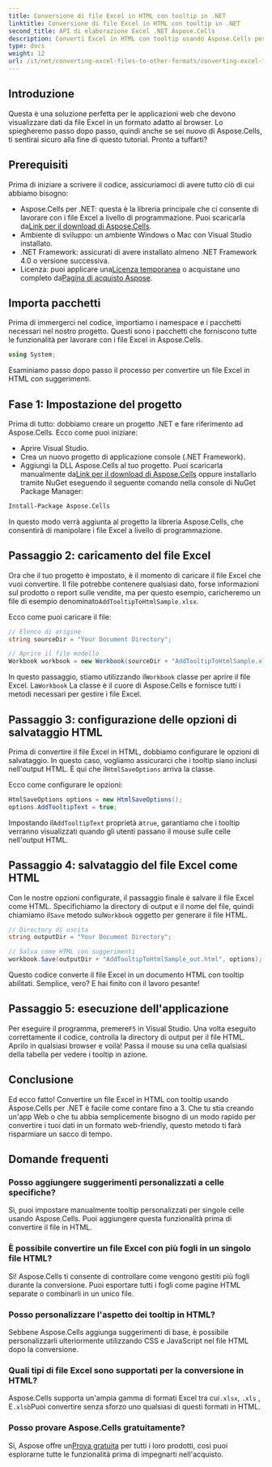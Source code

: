 ```yaml
---
title: Conversione di file Excel in HTML con tooltip in .NET
linktitle: Conversione di file Excel in HTML con tooltip in .NET
second_title: API di elaborazione Excel .NET Aspose.Cells
description: Converti Excel in HTML con tooltip usando Aspose.Cells per .NET in pochi semplici passaggi. Migliora le tue app web con dati Excel interattivi senza sforzo.
type: docs
weight: 12
url: /it/net/converting-excel-files-to-other-formats/converting-excel-file-to-html-with-tooltip/
---
```

## Introduzione

Questa è una soluzione perfetta per le applicazioni web che devono visualizzare dati da file Excel in un formato adatto al browser. Lo spiegheremo passo dopo passo, quindi anche se sei nuovo di Aspose.Cells, ti sentirai sicuro alla fine di questo tutorial. Pronto a tuffarti?

## Prerequisiti

Prima di iniziare a scrivere il codice, assicuriamoci di avere tutto ciò di cui abbiamo bisogno:

-  Aspose.Cells per .NET: questa è la libreria principale che ci consente di lavorare con i file Excel a livello di programmazione. Puoi scaricarla da[Link per il download di Aspose.Cells](https://releases.aspose.com/cells/net/).
- Ambiente di sviluppo: un ambiente Windows o Mac con Visual Studio installato.
- .NET Framework: assicurati di avere installato almeno .NET Framework 4.0 o versione successiva.
-  Licenza: puoi applicare una[Licenza temporanea](https://purchase.aspose.com/temporary-license/) o acquistane uno completo da[Pagina di acquisto Aspose](https://purchase.aspose.com/buy).

## Importa pacchetti

Prima di immergerci nel codice, importiamo i namespace e i pacchetti necessari nel nostro progetto. Questi sono i pacchetti che forniscono tutte le funzionalità per lavorare con i file Excel in Aspose.Cells.

```csharp
using System;
```

Esaminiamo passo dopo passo il processo per convertire un file Excel in HTML con suggerimenti.

## Fase 1: Impostazione del progetto

Prima di tutto: dobbiamo creare un progetto .NET e fare riferimento ad Aspose.Cells. Ecco come puoi iniziare:

- Aprire Visual Studio.
- Crea un nuovo progetto di applicazione console (.NET Framework).
-  Aggiungi la DLL Aspose.Cells al tuo progetto. Puoi scaricarla manualmente da[Link per il download di Aspose.Cells](https://releases.aspose.com/cells/net/) oppure installarlo tramite NuGet eseguendo il seguente comando nella console di NuGet Package Manager:

```bash
Install-Package Aspose.Cells
```

In questo modo verrà aggiunta al progetto la libreria Aspose.Cells, che consentirà di manipolare i file Excel a livello di programmazione.

## Passaggio 2: caricamento del file Excel

Ora che il tuo progetto è impostato, è il momento di caricare il file Excel che vuoi convertire. Il file potrebbe contenere qualsiasi dato, forse informazioni sul prodotto o report sulle vendite, ma per questo esempio, caricheremo un file di esempio denominato`AddTooltipToHtmlSample.xlsx`.

Ecco come puoi caricare il file:

```csharp
// Elenco di origine
string sourceDir = "Your Document Directory";

// Aprire il file modello
Workbook workbook = new Workbook(sourceDir + "AddTooltipToHtmlSample.xlsx");
```

 In questo passaggio, stiamo utilizzando il`Workbook` classe per aprire il file Excel. La`Workbook` La classe è il cuore di Aspose.Cells e fornisce tutti i metodi necessari per gestire i file Excel.

## Passaggio 3: configurazione delle opzioni di salvataggio HTML

 Prima di convertire il file Excel in HTML, dobbiamo configurare le opzioni di salvataggio. In questo caso, vogliamo assicurarci che i tooltip siano inclusi nell'output HTML. È qui che il`HtmlSaveOptions` arriva la classe.

Ecco come configurare le opzioni:

```csharp
HtmlSaveOptions options = new HtmlSaveOptions();
options.AddTooltipText = true;
```

 Impostando il`AddTooltipText` proprietà a`true`, garantiamo che i tooltip verranno visualizzati quando gli utenti passano il mouse sulle celle nell'output HTML.

## Passaggio 4: salvataggio del file Excel come HTML

Con le nostre opzioni configurate, il passaggio finale è salvare il file Excel come HTML. Specifichiamo la directory di output e il nome del file, quindi chiamiamo il`Save` metodo sul`Workbook` oggetto per generare il file HTML.

```csharp
// Directory di uscita
string outputDir = "Your Document Directory";

// Salva come HTML con suggerimenti
workbook.Save(outputDir + "AddTooltipToHtmlSample_out.html", options);
```

Questo codice converte il file Excel in un documento HTML con tooltip abilitati. Semplice, vero? E hai finito con il lavoro pesante!

## Passaggio 5: esecuzione dell'applicazione

 Per eseguire il programma, premere`F5` in Visual Studio. Una volta eseguito correttamente il codice, controlla la directory di output per il file HTML. Aprilo in qualsiasi browser e voilà! Passa il mouse su una cella qualsiasi della tabella per vedere i tooltip in azione.

## Conclusione

Ed ecco fatto! Convertire un file Excel in HTML con tooltip usando Aspose.Cells per .NET è facile come contare fino a 3. Che tu stia creando un'app Web o che tu abbia semplicemente bisogno di un modo rapido per convertire i tuoi dati in un formato web-friendly, questo metodo ti farà risparmiare un sacco di tempo. 

## Domande frequenti

### Posso aggiungere suggerimenti personalizzati a celle specifiche?
Sì, puoi impostare manualmente tooltip personalizzati per singole celle usando Aspose.Cells. Puoi aggiungere questa funzionalità prima di convertire il file in HTML.

### È possibile convertire un file Excel con più fogli in un singolo file HTML?
Sì! Aspose.Cells ti consente di controllare come vengono gestiti più fogli durante la conversione. Puoi esportare tutti i fogli come pagine HTML separate o combinarli in un unico file.


### Posso personalizzare l'aspetto dei tooltip in HTML?
Sebbene Aspose.Cells aggiunga suggerimenti di base, è possibile personalizzarli ulteriormente utilizzando CSS e JavaScript nel file HTML dopo la conversione.

### Quali tipi di file Excel sono supportati per la conversione in HTML?
 Aspose.Cells supporta un'ampia gamma di formati Excel tra cui`.xlsx`, `.xls` , E`.xlsb`Puoi convertire senza sforzo uno qualsiasi di questi formati in HTML.

### Posso provare Aspose.Cells gratuitamente?
 Sì, Aspose offre un[Prova gratuita](https://releases.aspose.com/) per tutti i loro prodotti, così puoi esplorarne tutte le funzionalità prima di impegnarti nell'acquisto.